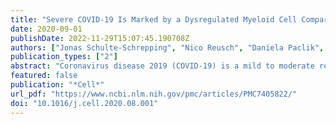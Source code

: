 ```yaml
---
title: "Severe COVID-19 Is Marked by a Dysregulated Myeloid Cell Compartment"
date: 2020-09-01
publishDate: 2022-11-29T15:07:45.190708Z
authors: ["Jonas Schulte-Schrepping", "Nico Reusch", "Daniela Paclik", "Kevin Baßler", "Stephan Schlickeiser", "Bowen Zhang", "Benjamin Krämer", "Tobias Krammer", "Sophia Brumhard", "Lorenzo Bonaguro", "Elena De Domenico", "Daniel Wendisch", "Martin Grasshoff", "Theodore S. Kapellos", "Michael Beckstette", "Tal Pecht", "Adem Saglam", "Oliver Dietrich", "Henrik E. Mei", "Axel R. Schulz", "Claudia Conrad", "Désirée Kunkel", "Ehsan Vafadarnejad", "Cheng-Jian Xu", "Arik Horne", "Miriam Herbert", "Anna Drews", "Charlotte Thibeault", "Moritz Pfeiffer", "Stefan Hippenstiel", "Andreas Hocke", "Holger Müller-Redetzky", "Katrin-Moira Heim", "Felix Machleidt", "Alexander Uhrig", "Laure Bosquillon de Jarcy", "Linda Jürgens", "Miriam Stegemann", "Christoph R. Glösenkamp", "Hans-Dieter Volk", "Christine Goffinet", "Markus Landthaler", "Emanuel Wyler", "Philipp Georg", "Maria Schneider", "Chantip Dang-Heine", "Nick Neuwinger", "Kai Kappert", "Rudolf Tauber", "Victor Corman", "Jan Raabe", "Kim Melanie Kaiser", "Michael To Vinh", "Gereon Rieke", "Christian Meisel", "Thomas Ulas", "Matthias Becker", "Robert Geffers", "Martin Witzenrath", "Christian Drosten", "Norbert Suttorp", "Christof von Kalle", "Florian Kurth", "Kristian Händler", "Joachim L. Schultze", "Anna C. Aschenbrenner", "Yang Li", "Jacob Nattermann", "Birgit Sawitzki", "Antoine-Emmanuel Saliba", "Leif Erik Sander"]
publication_types: ["2"]
abstract: "Coronavirus disease 2019 (COVID-19) is a mild to moderate respiratory tract infection, however, a subset of patients progress to severe disease and respiratory failure. The mechanism of protective immunity in mild forms and the pathogenesis of severe COVID-19 associated with increased neutrophil counts and dysregulated immune responses remain unclear. In a dual-center, two-cohort study, we combined single-cell RNA-sequencing and single-cell proteomics of whole-blood and peripheral-blood mononuclear cells to determine changes in immune cell composition and activation in mild versus severe COVID-19 (242 samples from 109 individuals) over time. HLA-DRhiCD11chi inflammatory monocytes with an interferon-stimulated gene signature were elevated in mild COVID-19. Severe COVID-19 was marked by occurrence of neutrophil precursors, as evidence of emergency myelopoiesis, dysfunctional mature neutrophils, and HLA-DRlo monocytes. Our study provides detailed insights into the systemic immune response to SARS-CoV-2 infection and reveals profound alterations in the myeloid cell compartment associated with severe COVID-19.,   • SARS-CoV-2 infection induces profound alterations of the myeloid compartment   • Mild COVID-19 is marked by inflammatory HLA-DRhiCD11chi CD14+ monocytes   • Dysfunctional HLA-DRloCD163hi and HLA-DRloS100Ahi CD14+ monocytes in severe COVID-19   • Emergency myelopoiesis with immature and dysfunctional neutrophils in severe COVID-19   , Analysis of patients with mild and severe COVID-19 reveals the presence of dysfunctional neutrophils in the latter that is linked to emergency myelopoiesis."
featured: false
publication: "*Cell*"
url_pdf: "https://www.ncbi.nlm.nih.gov/pmc/articles/PMC7405822/"
doi: "10.1016/j.cell.2020.08.001"
---
```


